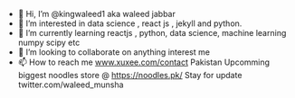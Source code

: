- 👋 Hi, I’m @kingwaleed1 aka waleed jabbar
- 👀 I’m interested in  data science , react js , jekyll and python.
- 🌱 I’m currently learning  reactjs , python, data science, machine learning  numpy scipy etc
- 💞️ I’m looking to collaborate on anything interest me 
- 📫 How to reach me www.xuxee.com/contact
  Pakistan Upcomming biggest noodles store @ https://noodles.pk/ Stay for update
  twitter.com/waleed_munsha

<!---

